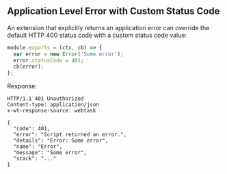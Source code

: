 ## Application Level Error with Custom Status Code

An extension that explicitly returns an application error can override the default HTTP 400 status code with a custom status code value:

```javascript
module.exports = (ctx, cb) => {
  var error = new Error('Some error');
  error.statusCode = 401;
  cb(error);
};
```

Response: 

```
HTTP/1.1 401 Unauthorized
Content-type: application/json
x-wt-response-source: webtask

{
  "code": 401,
  "error": "Script returned an error.",
  "details": "Error: Some error",
  "name": "Error",
  "message": "Some error",
  "stack": "..."
}
```